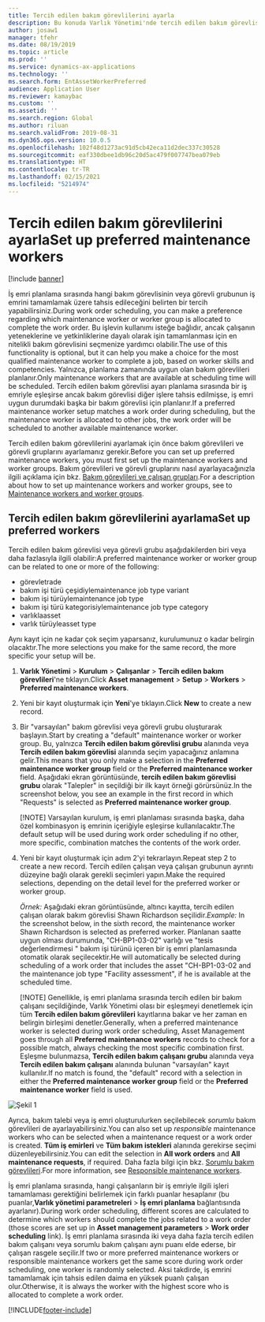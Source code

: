 ```yaml
---
title: Tercih edilen bakım görevlilerini ayarla
description: Bu konuda Varlık Yönetimi'nde tercih edilen bakım görevlisi ayarlama işlemi açıklanmaktadır.
author: josaw1
manager: tfehr
ms.date: 08/19/2019
ms.topic: article
ms.prod: ''
ms.service: dynamics-ax-applications
ms.technology: ''
ms.search.form: EntAssetWorkerPreferred
audience: Application User
ms.reviewer: kamaybac
ms.custom: ''
ms.assetid: ''
ms.search.region: Global
ms.author: riluan
ms.search.validFrom: 2019-08-31
ms.dyn365.ops.version: 10.0.5
ms.openlocfilehash: 102f48d1273ac91d5cb42eca11d2dec337c30528
ms.sourcegitcommit: eaf330dbee1db96c20d5ac479f007747bea079eb
ms.translationtype: HT
ms.contentlocale: tr-TR
ms.lasthandoff: 02/15/2021
ms.locfileid: "5214974"
---
```

# <a name="set-up-preferred-maintenance-workers"></a><span data-ttu-id="2bb61-103">Tercih edilen bakım görevlilerini ayarla</span><span class="sxs-lookup"><span data-stu-id="2bb61-103">Set up preferred maintenance workers</span></span>

[!include [banner](../../includes/banner.md)]

 

<span data-ttu-id="2bb61-104">İş emri planlama sırasında hangi bakım görevlisinin veya görevli grubunun iş emrini tamamlamak üzere tahsis edileceğini belirten bir tercih yapabilirsiniz.</span><span class="sxs-lookup"><span data-stu-id="2bb61-104">During work order scheduling, you can make a preference regarding which maintenance worker or worker group is allocated to complete the work order.</span></span> <span data-ttu-id="2bb61-105">Bu işlevin kullanımı isteğe bağlıdır, ancak çalışanın yeteneklerine ve yetkinliklerine dayalı olarak işin tamamlanması için en nitelikli bakım görevlisini seçmenize yardımcı olabilir.</span><span class="sxs-lookup"><span data-stu-id="2bb61-105">The use of this functionality is optional, but it can help you make a choice for the most qualified maintenance worker to complete a job, based on worker skills and competencies.</span></span> <span data-ttu-id="2bb61-106">Yalnızca, planlama zamanında uygun olan bakım görevlileri planlanır.</span><span class="sxs-lookup"><span data-stu-id="2bb61-106">Only maintenance workers that are available at scheduling time will be scheduled.</span></span> <span data-ttu-id="2bb61-107">Tercih edilen bakım görevlisi ayarı planlama sırasında bir iş emriyle eşleşirse ancak bakım görevlisi diğer işlere tahsis edilmişse, iş emri uygun durumdaki başka bir bakım görevlisi için planlanır.</span><span class="sxs-lookup"><span data-stu-id="2bb61-107">If a preferred maintenance worker setup matches a work order during scheduling, but the maintenance worker is allocated to other jobs, the work order will be scheduled to another available maintenance worker.</span></span>

<span data-ttu-id="2bb61-108">Tercih edilen bakım görevlilerini ayarlamak için önce bakım görevlileri ve görevli gruplarını ayarlamanız gerekir.</span><span class="sxs-lookup"><span data-stu-id="2bb61-108">Before you can set up preferred maintenance workers, you must first set up the maintenance workers and worker groups.</span></span> <span data-ttu-id="2bb61-109">Bakım görevlileri ve görevli gruplarını nasıl ayarlayacağınızla ilgili açıklama için bkz. [Bakım görevlileri ve çalışan grupları](../setup-for-objects/workers-and-worker-groups.md).</span><span class="sxs-lookup"><span data-stu-id="2bb61-109">For a description about how to set up maintenance workers and worker groups, see to [Maintenance workers and worker groups](../setup-for-objects/workers-and-worker-groups.md).</span></span>

## <a name="set-up-preferred-workers"></a><span data-ttu-id="2bb61-110">Tercih edilen bakım görevlilerini ayarlama</span><span class="sxs-lookup"><span data-stu-id="2bb61-110">Set up preferred workers</span></span>

<span data-ttu-id="2bb61-111">Tercih edilen bakım görevlisi veya görevli grubu aşağıdakilerden biri veya daha fazlasıyla ilgili olabilir:</span><span class="sxs-lookup"><span data-stu-id="2bb61-111">A preferred maintenance worker or worker group can be related to one or more of the following:</span></span>

- <span data-ttu-id="2bb61-112">görevle</span><span class="sxs-lookup"><span data-stu-id="2bb61-112">trade</span></span>  
- <span data-ttu-id="2bb61-113">bakım işi türü çeşidiyle</span><span class="sxs-lookup"><span data-stu-id="2bb61-113">maintenance job type variant</span></span>  
- <span data-ttu-id="2bb61-114">bakım işi türüyle</span><span class="sxs-lookup"><span data-stu-id="2bb61-114">maintenance job type</span></span>  
- <span data-ttu-id="2bb61-115">bakım işi türü kategorisiyle</span><span class="sxs-lookup"><span data-stu-id="2bb61-115">maintenance job type category</span></span>  
- <span data-ttu-id="2bb61-116">varlıkla</span><span class="sxs-lookup"><span data-stu-id="2bb61-116">asset</span></span>  
- <span data-ttu-id="2bb61-117">varlık türüyle</span><span class="sxs-lookup"><span data-stu-id="2bb61-117">asset type</span></span>  

<span data-ttu-id="2bb61-118">Aynı kayıt için ne kadar çok seçim yaparsanız, kurulumunuz o kadar belirgin olacaktır.</span><span class="sxs-lookup"><span data-stu-id="2bb61-118">The more selections you make for the same record, the more specific your setup will be.</span></span>

1. <span data-ttu-id="2bb61-119">**Varlık Yönetimi** > **Kurulum** > **Çalışanlar** > **Tercih edilen bakım görevlileri**'ne tıklayın.</span><span class="sxs-lookup"><span data-stu-id="2bb61-119">Click **Asset management** > **Setup** > **Workers** > **Preferred maintenance workers**.</span></span>

2. <span data-ttu-id="2bb61-120">Yeni bir kayıt oluşturmak için **Yeni**'ye tıklayın.</span><span class="sxs-lookup"><span data-stu-id="2bb61-120">Click **New** to create a new record.</span></span>

3. <span data-ttu-id="2bb61-121">Bir "varsayılan" bakım görevlisi veya görevli grubu oluşturarak başlayın.</span><span class="sxs-lookup"><span data-stu-id="2bb61-121">Start by creating a "default" maintenance worker or worker group.</span></span> <span data-ttu-id="2bb61-122">Bu, yalnızca **Tercih edilen bakım görevlisi grubu** alanında veya **Tercih edilen bakım görevlisi** alanında seçim yapacağınız anlamına gelir.</span><span class="sxs-lookup"><span data-stu-id="2bb61-122">This means that you only make a selection in the **Preferred maintenance worker group** field or the **Preferred maintenance worker** field.</span></span> <span data-ttu-id="2bb61-123">Aşağıdaki ekran görüntüsünde, **tercih edilen bakım görevlisi grubu** olarak "Talepler" in seçildiği bir ilk kayıt örneği görürsünüz.</span><span class="sxs-lookup"><span data-stu-id="2bb61-123">In the screenshot below, you see an example in the first record in which "Requests" is selected as **Preferred maintenance worker group**.</span></span>

    [!NOTE] <span data-ttu-id="2bb61-124">Varsayılan kurulum, iş emri planlaması sırasında başka, daha özel kombinasyon iş emrinin içeriğiyle eşleşirse kullanılacaktır.</span><span class="sxs-lookup"><span data-stu-id="2bb61-124">The default setup will be used during work order scheduling if no other, more specific, combination matches the contents of the work order.</span></span>

4. <span data-ttu-id="2bb61-125">Yeni bir kayıt oluşturmak için adım 2'yi tekrarlayın.</span><span class="sxs-lookup"><span data-stu-id="2bb61-125">Repeat step 2 to create a new record.</span></span> <span data-ttu-id="2bb61-126">Tercih edilen çalışan veya çalışan grubunun ayrıntı düzeyine bağlı olarak gerekli seçimleri yapın.</span><span class="sxs-lookup"><span data-stu-id="2bb61-126">Make the required selections, depending on the detail level for the preferred worker or worker group.</span></span> 

    <span data-ttu-id="2bb61-127">*Örnek:* Aşağıdaki ekran görüntüsünde, altıncı kayıtta, tercih edilen çalışan olarak bakım görevlisi Shawn Richardson seçilidir.</span><span class="sxs-lookup"><span data-stu-id="2bb61-127">*Example:* In the screenshot below, in the sixth record, the maintenance worker Shawn Richardson is selected as preferred worker.</span></span> <span data-ttu-id="2bb61-128">Planlanan saatte uygun olması durumunda, "CH-BP1-03-02" varlığı ve "tesis değerlendirmesi " bakım işi türünü içeren bir iş emri planlamasında otomatik olarak seçilecektir.</span><span class="sxs-lookup"><span data-stu-id="2bb61-128">He will automatically be selected during scheduling of a work order that includes the asset "CH-BP1-03-02 and the maintenance job type "Facility assessment", if he is available at the scheduled time.</span></span>

    [!NOTE] <span data-ttu-id="2bb61-129">Genellikle, iş emri planlama sırasında tercih edilen bir bakım çalışanı seçildiğinde, Varlık Yönetimi olası bir eşleşmeyi denetlemek için tüm **Tercih edilen bakım görevlileri** kayıtlarına bakar ve her zaman en belirgin birleşimi denetler.</span><span class="sxs-lookup"><span data-stu-id="2bb61-129">Generally, when a preferred maintenance worker is selected during work order scheduling, Asset Management goes through all **Preferred maintenance workers** records to check for a possible match, always checking the most specific combination first.</span></span> <span data-ttu-id="2bb61-130">Eşleşme bulunmazsa, **Tercih edilen bakım çalışanı grubu** alanında veya **Tercih edilen bakım çalışanı** alanında bulunan "varsayılan" kayıt kullanılır.</span><span class="sxs-lookup"><span data-stu-id="2bb61-130">If no match is found, the "default" record with a selection in either the **Preferred maintenance worker group** field or the **Preferred maintenance worker** field is used.</span></span>

![Şekil 1](media/02-work-order-scheduling.png)

<span data-ttu-id="2bb61-132">Ayrıca, bakım talebi veya iş emri oluşturulurken seçilebilecek *sorumlu* bakım görevlileri de ayarlayabilirsiniz.</span><span class="sxs-lookup"><span data-stu-id="2bb61-132">You can also set up *responsible* maintenance workers who can be selected when a maintenance request or a work order is created.</span></span> <span data-ttu-id="2bb61-133">**Tüm iş emirleri** ve **Tüm bakım istekleri** alanında gerekirse seçimi düzenleyebilirsiniz.</span><span class="sxs-lookup"><span data-stu-id="2bb61-133">You can edit the selection in **All work orders** and **All maintenance requests**, if required.</span></span> <span data-ttu-id="2bb61-134">Daha fazla bilgi için bkz. [Sorumlu bakım görevlileri](../setup-for-maintenance-requests/responsible-workers.md).</span><span class="sxs-lookup"><span data-stu-id="2bb61-134">For more information, see [Responsible maintenance workers](../setup-for-maintenance-requests/responsible-workers.md).</span></span>

<span data-ttu-id="2bb61-135">İş emri planlama sırasında, hangi çalışanların bir iş emriyle ilgili işleri tamamlaması gerektiğini belirlemek için farklı puanlar hesaplanır (bu puanlar,**Varlık yönetimi parametreleri** > **İş emri planlama** bağlantısında ayarlanır).</span><span class="sxs-lookup"><span data-stu-id="2bb61-135">During work order scheduling, different scores are calculated to determine which workers should complete the jobs related to a work order (those scores are set up in **Asset management parameters** > **Work order scheduling** link).</span></span> <span data-ttu-id="2bb61-136">İş emri planlama sırasında iki veya daha fazla tercih edilen bakım çalışanı veya sorumlu bakım çalışanı aynı puanı elde ederse, bir çalışan rasgele seçilir.</span><span class="sxs-lookup"><span data-stu-id="2bb61-136">If two or more preferred maintenance workers or responsible maintenance workers get the same score during work order scheduling, one worker is randomly selected.</span></span> <span data-ttu-id="2bb61-137">Aksi takdirde, iş emrini tamamlamak için tahsis edilen daima en yüksek puanlı çalışan olur.</span><span class="sxs-lookup"><span data-stu-id="2bb61-137">Otherwise, it is always the worker with the highest score who is allocated to complete a work order.</span></span>



[!INCLUDE[footer-include](../../../includes/footer-banner.md)]